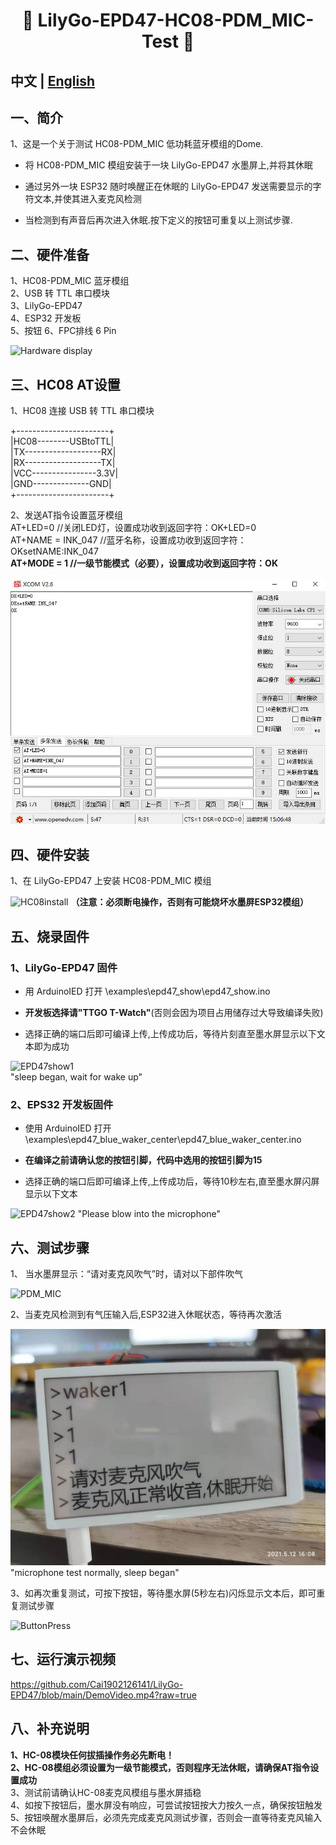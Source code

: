 <h1 align = "center">🌟 LilyGo-EPD47-HC08-PDM_MIC-Test 🌟</h1>

## **中文 | [English](./README.md)** 

## 一、简介
1、这是一个关于测试 HC08-PDM_MIC 低功耗蓝牙模组的Dome. 
 -  将 HC08-PDM_MIC 模组安装于一块 LilyGo-EPD47 水墨屏上,并将其休眠  
   
 -  通过另外一块 ESP32 随时唤醒正在休眠的 LilyGo-EPD47 发送需要显示的字符文本,并使其进入麦克风检测  
   
 -  当检测到有声音后再次进入休眠.按下定义的按钮可重复以上测试步骤.  
  
## 二、硬件准备
1、HC08-PDM_MIC 蓝牙模组  
2、USB 转 TTL 串口模块  
3、LilyGo-EPD47  
4、ESP32 开发板  
5、按钮
6、FPC排线 6 Pin   
  
![Hardware display](/images/1.jpg)  
  
  
## 三、HC08 AT设置
1、HC08 连接 USB 转 TTL 串口模块  
  
+-----------------------+   
|HC08--------USBtoTTL|  
|TX-------------------RX|  
|RX-------------------TX|  
|VCC----------------3.3V|  
|GND--------------GND|  
+-----------------------+  
  
2、发送AT指令设置蓝牙模组  
AT+LED=0           //关闭LED灯，设置成功收到返回字符：OK+LED=0  
AT+NAME = INK_047  //蓝牙名称，设置成功收到返回字符：OKsetNAME:INK_047  
**AT+MODE = 1        //一级节能模式（必要），设置成功收到返回字符：OK**  
  
![HC08-ATset](/images/ATset.jpg)  
  
  
## 四、硬件安装
1、在 LilyGo-EPD47 上安装 HC08-PDM_MIC 模组  

![HC08install](/images/2.jpg)
**（注意：必须断电操作，否则有可能烧坏水墨屏ESP32模组）**  
  
  
## 五、烧录固件
### 1、LilyGo-EPD47 固件  
 -  用 ArduinoIED 打开 \examples\epd47_show\epd47_show.ino  
   
 -  **开发板选择请"TTGO T-Watch"**(否则会因为项目占用储存过大导致编译失败)  
   
 -  选择正确的端口后即可编译上传,上传成功后，等待片刻直至墨水屏显示以下文本即为成功  
  
![EPD47show1](/images/4.jpg)  
"sleep began, wait for wake up"  
  
  
### 2、EPS32 开发板固件  
 -  使用 ArduinoIED 打开  \examples\epd47_blue_waker_center\epd47_blue_waker_center.ino  
   
 -  **在编译之前请确认您的按钮引脚，代码中选用的按钮引脚为15**  
   
 -  选择正确的端口后即可编译上传,上传成功后，等待10秒左右,直至墨水屏闪屏显示以下文本  

![EPD47show2](/images/5.jpg) 
"Please blow into the microphone"  
  
  
## 六、测试步骤
1、 当水墨屏显示：“请对麦克风吹气”时，请对以下部件吹气 
  
![PDM_MIC](/images/6.jpg) 
  
  
2、当麦克风检测到有气压输入后,ESP32进入休眠状态，等待再次激活  
  
![EPD47show3](/images/7.jpg) 
"microphone test normally, sleep began"  
  
  
3、如再次重复测试，可按下按钮，等待墨水屏(5秒左右)闪烁显示文本后，即可重复测试步骤  
  
![ButtonPress](/images/8.jpg) 
  

## 七、运行演示视频
https://github.com/Cai1902126141/LilyGo-EPD47/blob/main/DemoVideo.mp4?raw=true  
  
## 八、补充说明
**1、HC-08模块任何拔插操作务必先断电！**  
**2、HC-08模组必须设置为一级节能模式，否则程序无法休眠，请确保AT指令设置成功**  
3、测试前请确认HC-08麦克风模组与墨水屏插稳  
4、如按下按钮后，墨水屏没有响应，可尝试按钮按大力按久一点，确保按钮触发  
5、按钮唤醒水墨屏后，必须先完成麦克风测试步骤，否则会一直等待麦克风输入不会休眠  
  

